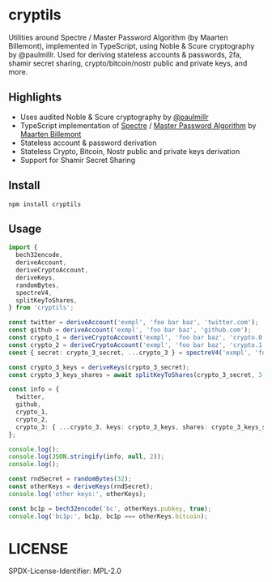 # cryptils

Utilities around Spectre / Master Password Algorithm (by Maarten Billemont), implemented in
TypeScript, using Noble &amp; Scure cryptography by @paulmillr. Used for deriving stateless accounts
&amp; passwords, 2fa, shamir secret sharing, crypto/bitcoin/nostr public and private keys, and more.

## Highlights

- Uses audited Noble & Scure cryptography by [@paulmillr](//github.com/paulmillr)
- TypeScript implementation of [Spectre](https://spectre.app) /
  [Master Password Algorithm](<https://en.wikipedia.org/wiki/Master_Password_(algorithm)>) by
  [Maarten Billemont](https://twitter.com/lhunath)
- Stateless account & password derivation
- Stateless Crypto, Bitcoin, Nostr public and private keys derivation
- Support for Shamir Secret Sharing

## Install

```
npm install cryptils
```

## Usage

```typescript
import {
  bech32encode,
  deriveAccount,
  deriveCryptoAccount,
  deriveKeys,
  randomBytes,
  spectreV4,
  splitKeyToShares,
} from 'cryptils';

const twitter = deriveAccount('exmpl', 'foo bar baz', 'twitter.com');
const github = deriveAccount('exmpl', 'foo bar baz', 'github.com');
const crypto_1 = deriveCryptoAccount('exmpl', 'foo bar baz', 'crypto.0');
const crypto_2 = deriveCryptoAccount('exmpl', 'foo bar baz', 'crypto.1');
const { secret: crypto_3_secret, ...crypto_3 } = spectreV4('exmpl', 'foo bar baz', 'crypto.2');

const crypto_3_keys = deriveKeys(crypto_3_secret);
const crypto_3_keys_shares = await splitKeyToShares(crypto_3_secret, 3, 5);

const info = {
  twitter,
  github,
  crypto_1,
  crypto_2,
  crypto_3: { ...crypto_3, keys: crypto_3_keys, shares: crypto_3_keys_shares },
};

console.log();
console.log(JSON.stringify(info, null, 2));
console.log();

const rndSecret = randomBytes(32);
const otherKeys = deriveKeys(rndSecret);
console.log('other keys:', otherKeys);

const bc1p = bech32encode('bc', otherKeys.pubkey, true);
console.log('bc1p:', bc1p, bc1p === otherKeys.bitcoin);
```

# LICENSE

SPDX-License-Identifier: MPL-2.0
